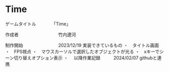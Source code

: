 # Time

ゲームタイトル　　　　「Time」

作成者　　　　　　　　　竹内遼河

制作開始　　　　　　　　2023/12/19
実装できているもの
・　タイトル画面
・　FPS視点
・　マウスカーソルで選択したオブジェクトが光る
・　xキーでシーン切り替えオプション表示
・　
以降作業記録　　　2024/02/07 githubと連携
